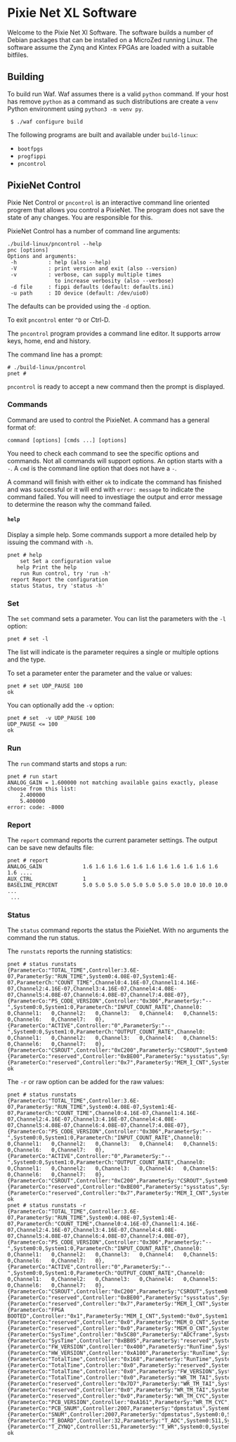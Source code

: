 # Pixie Net XL Software

Welcome to the Pixie Net Xl Software. The software builds a number of Debian
packages that can be installed on a MicroZed running Linux. The software
assume the Zynq and Kintex FPGAs are loaded with a suitable bitfiles.

## Building

To build run Waf. Waf assumes there is a valid `python` command. If your host
has remove `python` as a command as such distributions are create a `venv` Python
environment using `python3 -m venv py`.

```
 $ ./waf configure build
```

The following programs are built and available under `build-linux`:

- `bootfpgs`
- `progfippi`
- `pncontrol`

## PixieNet Control

Pixie Net Control or `pncontrol` is an interactive command line oriented
progrem that allows you control a PixieNet. The program does not save the
state of any changes. You are responsible for this.

PixieNet Control has a number of command line arguments:

```
./build-linux/pncontrol --help
pnc [options]
Options and arguments:
 -h          : help (also --help)
 -V          : print version and exit (also --version)
 -v          : verbose, can supply multiple times
               to increase verbosity (also --verbose)
 -d file     : fippi defaults (default: defaults.ini)
 -u path     : IO device (default: /dev/uio0)
```

The defaults can be provided using the `-d` option.

To exit `pncontrol` enter `^D` or Ctrl-D.

The `pncontrol` program provides a command line editor. It supports arrow keys,
home, end and history.

The command line has a prompt:

```
# ./build-linux/pncontrol
pnet #
```

`pncontrol` is ready to accept a new command then the prompt is displayed.

### Commands

Command are used to control the PixieNet. A command has a general format of:

```
command [options] [cmds ...] [options]
```

You need to check each command to see the specific options and commands. Not
all commands will support options. An option starts with a `-`. A `cmd` is the
command line option that does not have a `-`.

A command will finish with either `ok` to indicate the command has finished
and was successful or it will end with `error: message` to indicate the
command failed. You will need to investiage the output and error message to
determine the reason why the command failed.

#### `help`

Display a simple help. Some commands support a more detailed help by issuing
the command with `-h`.

```
pnet # help
    set Set a configuration value
   help Print the help
    run Run control, try 'run -h'
 report Report the configuration
 status Status, try 'status -h'
```

### Set

The `set` command sets a parameter. You can list the parameters with the `-l`
option:

```
pnet # set -l
```

The list will indicate is the parameter requires a single or multiple options
and the type.

To set a parameter enter the parameter and the value or values:

```
pnet # set UDP_PAUSE 100
ok
```

You can optionally add the `-v` option:

```
pnet # set  -v UDP_PAUSE 100
UDP_PAUSE <= 100
ok
```

### Run

The `run` command starts and stops a run:

```
pnet # run start
ANALOG_GAIN = 1.600000 not matching available gains exactly, please choose from this list:
    2.400000
    5.400000
error: code: -8000
```

### Report

The `report` command reports the current parameter settings. The output can be
save new defaults file:

```
pnet # report
ANALOG_GAIN             1.6 1.6 1.6 1.6 1.6 1.6 1.6 1.6 1.6 1.6 1.6 1.6 ....
AUX_CTRL                1
BASELINE_PERCENT        5.0 5.0 5.0 5.0 5.0 5.0 5.0 5.0 10.0 10.0 10.0 ...
 ...
```

### Status

The `status` command reports the status the PixieNet. With no arguments the
command the run status.

The `runstats` reports the running statistics:

```
pnet # status runstats
{ParameterCo:"TOTAL_TIME",Controller:3.6E-07,ParameterSy:"RUN_TIME",System0:4.08E-07,System1:4E-07,ParameterCh:"COUNT_TIME",Channel0:4.16E-07,Channel1:4.16E-07,Channel2:4.16E-07,Channel3:4.16E-07,Channel4:4.08E-07,Channel5:4.08E-07,Channel6:4.08E-07,Channel7:4.08E-07},
{ParameterCo:"PS_CODE_VERSION",Controller:"0x306",ParameterSy:"--",System0:0,System1:0,ParameterCh:"INPUT_COUNT_RATE",Channel0:   0,Channel1:   0,Channel2:   0,Channel3:   0,Channel4:   0,Channel5:   0,Channel6:   0,Channel7:   0},
{ParameterCo:"ACTIVE",Controller:"0",ParameterSy:"--",System0:0,System1:0,ParameterCh:"OUTPUT_COUNT_RATE",Channel0:   0,Channel1:   0,Channel2:   0,Channel3:   0,Channel4:   0,Channel5:   0,Channel6:   0,Channel7:   0},
{ParameterCo:"CSROUT",Controller:"0xC200",ParameterSy:"CSROUT",System0:"0x20",System1:"0x20",ParameterCh:"COUNTTIME",Channel0:52,Channel1:52,Channel2:52,Channel3:52,Channel4:51,Channel5:51,Channel6:51,Channel7:51},
{ParameterCo:"reserved",Controller:"0xBE00",ParameterSy:"sysstatus",System0:"0x0",System1:"0x0",ParameterCh:"COUNTTIME",Channel0:0,Channel1:0,Channel2:0,Channel3:0,Channel4:0,Channel5:0,Channel6:0,Channel7:0},
{ParameterCo:"reserved",Controller:"0x7",ParameterSy:"MEM_I_CNT",System0:"0x0",System1:"0x0",ParameterCh:"COUNTTIME",Channel0:0,Channel1:0,Channel2:0,Channel3:0,Channel4:0,Channel5:0,Channel6:0,Channel7:0},
ok
```

The `-r` or raw option can be added for the raw values:

```
pnet # status runstats
{ParameterCo:"TOTAL_TIME",Controller:3.6E-07,ParameterSy:"RUN_TIME",System0:4.08E-07,System1:4E-07,ParameterCh:"COUNT_TIME",Channel0:4.16E-07,Channel1:4.16E-07,Channel2:4.16E-07,Channel3:4.16E-07,Channel4:4.08E-07,Channel5:4.08E-07,Channel6:4.08E-07,Channel7:4.08E-07},
{ParameterCo:"PS_CODE_VERSION",Controller:"0x306",ParameterSy:"--",System0:0,System1:0,ParameterCh:"INPUT_COUNT_RATE",Channel0:   0,Channel1:   0,Channel2:   0,Channel3:   0,Channel4:   0,Channel5:   0,Channel6:   0,Channel7:   0},
{ParameterCo:"ACTIVE",Controller:"0",ParameterSy:"--",System0:0,System1:0,ParameterCh:"OUTPUT_COUNT_RATE",Channel0:   0,Channel1:   0,Channel2:   0,Channel3:   0,Channel4:   0,Channel5:   0,Channel6:   0,Channel7:   0},
{ParameterCo:"CSROUT",Controller:"0xC200",ParameterSy:"CSROUT",System0:"0x20",System1:"0x20",ParameterCh:"COUNTTIME",Channel0:52,Channel1:52,Channel2:52,Channel3:52,Channel4:51,Channel5:51,Channel6:51,Channel7:51},
{ParameterCo:"reserved",Controller:"0xBE00",ParameterSy:"sysstatus",System0:"0x0",System1:"0x0",ParameterCh:"COUNTTIME",Channel0:0,Channel1:0,Channel2:0,Channel3:0,Channel4:0,Channel5:0,Channel6:0,Channel7:0},
{ParameterCo:"reserved",Controller:"0x7",ParameterSy:"MEM_I_CNT",System0:"0x0",System1:"0x0",ParameterCh:"COUNTTIME",Channel0:0,Channel1:0,Channel2:0,Channel3:0,Channel4:0,Channel5:0,Channel6:0,Channel7:0},
ok
pnet # status runstats -r
{ParameterCo:"TOTAL_TIME",Controller:3.6E-07,ParameterSy:"RUN_TIME",System0:4.08E-07,System1:4E-07,ParameterCh:"COUNT_TIME",Channel0:4.16E-07,Channel1:4.16E-07,Channel2:4.16E-07,Channel3:4.16E-07,Channel4:4.08E-07,Channel5:4.08E-07,Channel6:4.08E-07,Channel7:4.08E-07},
{ParameterCo:"PS_CODE_VERSION",Controller:"0x306",ParameterSy:"--",System0:0,System1:0,ParameterCh:"INPUT_COUNT_RATE",Channel0:   0,Channel1:   0,Channel2:   0,Channel3:   0,Channel4:   0,Channel5:   0,Channel6:   0,Channel7:   0},
{ParameterCo:"ACTIVE",Controller:"0",ParameterSy:"--",System0:0,System1:0,ParameterCh:"OUTPUT_COUNT_RATE",Channel0:   0,Channel1:   0,Channel2:   0,Channel3:   0,Channel4:   0,Channel5:   0,Channel6:   0,Channel7:   0},
{ParameterCo:"CSROUT",Controller:"0xC200",ParameterSy:"CSROUT",System0:"0x20",System1:"0x20",ParameterCh:"COUNTTIME",Channel0:52,Channel1:52,Channel2:52,Channel3:52,Channel4:51,Channel5:51,Channel6:51,Channel7:51},
{ParameterCo:"reserved",Controller:"0xBE00",ParameterSy:"sysstatus",System0:"0x0",System1:"0x0",ParameterCh:"COUNTTIME",Channel0:0,Channel1:0,Channel2:0,Channel3:0,Channel4:0,Channel5:0,Channel6:0,Channel7:0},
{ParameterCo:"reserved",Controller:"0x7",ParameterSy:"MEM_I_CNT",System0:"0x0",System1:"0x0",ParameterCh:"COUNTTIME",Channel0:0,Channel1:0,Channel2:0,Channel3:0,Channel4:0,Channel5:0,Channel6:0,Channel7:0},
{ParameterCo:"FPGA BOOTED",Controller:"0x1",ParameterSy:"MEM_I_CNT",System0:"0x0",System1:"0x0",ParameterCh:"reserved",Channel0:0,Channel1:0,Channel2:0,Channel3:0,Channel4:0,Channel5:0,Channel6:0,Channel7:0},
{ParameterCo:"reserved",Controller:"0x0",ParameterSy:"MEM_O_CNT",System0:"0x0",System1:"0x0",ParameterCh:"NTRIG",Channel0:0,Channel1:0,Channel2:0,Channel3:0,Channel4:0,Channel5:0,Channel6:0,Channel7:0},
{ParameterCo:"reserved",Controller:"0x0",ParameterSy:"MEM_O_CNT",System0:"0x0",System1:"0x0",ParameterCh:"NTRIG",Channel0:0,Channel1:0,Channel2:0,Channel3:0,Channel4:0,Channel5:0,Channel6:0,Channel7:0},
{ParameterCo:"SysTime",Controller:"0x5C80",ParameterSy:"ADCframe",System0:"0x0",System1:"0x0",ParameterCh:"NTRIG",Channel0:0,Channel1:0,Channel2:0,Channel3:0,Channel4:0,Channel5:0,Channel6:0,Channel7:0},
{ParameterCo:"SysTime",Controller:"0xBB05",ParameterSy:"reserved",System0:"0xABCD",System1:"0xABCD",ParameterCh:"reserved",Channel0:0,Channel1:0,Channel2:0,Channel3:0,Channel4:0,Channel5:0,Channel6:0,Channel7:0},
{ParameterCo:"FW_VERSION",Controller:"0x400",ParameterSy:"RunTime",System0:"0x33",System1:"0x32",ParameterCh:"NOUT",Channel0:0,Channel1:0,Channel2:0,Channel3:0,Channel4:0,Channel5:0,Channel6:0,Channel7:0},
{ParameterCo:"HW_VERSION",Controller:"0xA100",ParameterSy:"RunTime",System0:"0x0",System1:"0x0",ParameterCh:"NOUT",Channel0:0,Channel1:0,Channel2:0,Channel3:0,Channel4:0,Channel5:0,Channel6:0,Channel7:0},
{ParameterCo:"TotalTime",Controller:"0x168",ParameterSy:"RunTime",System0:"0x0",System1:"0x0",ParameterCh:"NOUT",Channel0:0,Channel1:0,Channel2:0,Channel3:0,Channel4:0,Channel5:0,Channel6:0,Channel7:0},
{ParameterCo:"TotalTime",Controller:"0x0",ParameterSy:"reserved",System0:"0x0",System1:"0x0",ParameterCh:"reserved",Channel0:0,Channel1:0,Channel2:0,Channel3:0,Channel4:0,Channel5:0,Channel6:0,Channel7:0},
{ParameterCo:"TotalTime",Controller:"0x0",ParameterSy:"FW_VERSION",System0:"0x861",System1:"0x861",ParameterCh:"reserved",Channel0:0,Channel1:0,Channel2:0,Channel3:0,Channel4:0,Channel5:0,Channel6:0,Channel7:0},
{ParameterCo:"TotalTime",Controller:"0x0",ParameterSy:"WR_TM_TAI",System0:"0x0",System1:"0x0",ParameterCh:"reserved",Channel0:0,Channel1:0,Channel2:0,Channel3:0,Channel4:0,Channel5:0,Channel6:0,Channel7:0},
{ParameterCo:"reserved",Controller:"0x7D7",ParameterSy:"WR_TM_TAI",System0:"0x0",System1:"0x0",ParameterCh:"reserved",Channel0:0,Channel1:0,Channel2:0,Channel3:0,Channel4:0,Channel5:0,Channel6:0,Channel7:0},
{ParameterCo:"reserved",Controller:"0x0",ParameterSy:"WR_TM_TAI",System0:"0x0",System1:"0x0",ParameterCh:"reserved",Channel0:0,Channel1:0,Channel2:0,Channel3:0,Channel4:0,Channel5:0,Channel6:0,Channel7:0},
{ParameterCo:"reserved",Controller:"0x0",ParameterSy:"WR_TM_CYC",System0:"0x0",System1:"0x0",ParameterCh:"reserved",Channel0:0,Channel1:0,Channel2:0,Channel3:0,Channel4:0,Channel5:0,Channel6:0,Channel7:0},
{ParameterCo:"PCB_VERSION",Controller:"0xA161",ParameterSy:"WR_TM_CYC",System0:"0x0",System1:"0x0",ParameterCh:"reserved",Channel0:0,Channel1:0,Channel2:0,Channel3:0,Channel4:0,Channel5:0,Channel6:0,Channel7:0},
{ParameterCo:"PCB_SNUM",Controller:2007,ParameterSy:"dpmstatus",System0:0,System1:0,ParameterCh:"reserved",Channel0:0,Channel1:0,Channel2:0,Channel3:0,Channel4:0,Channel5:0,Channel6:0,Channel7:0},
{ParameterCo:"SNUM",Controller:2007,ParameterSy:"dpmstatus",System0:0,System1:0,ParameterCh:"reserved",Channel0:0,Channel1:0,Channel2:0,Channel3:0,Channel4:0,Channel5:0,Channel6:0,Channel7:0},
{ParameterCo:"T_BOARD",Controller:32,ParameterSy:"T_ADC",System0:511,System1:60,ParameterCh:"reserved",Channel0:0,Channel1:0,Channel2:0,Channel3:0,Channel4:0,Channel5:0,Channel6:0,Channel7:0},
{ParameterCo:"T_ZYNQ",Controller:51,ParameterSy:"T_WR",System0:0,System1:0,ParameterCh:"reserved",Channel0:0,Channel1:0,Channel2:0,Channel3:0,Channel4:0,Channel5:0,Channel6:0,Channel7:0},
ok
```

